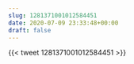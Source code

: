 ```yaml
---
slug: 1281371001012584451
date: 2020-07-09 23:33:48+00:00
draft: false
---
```


{{< tweet 1281371001012584451 >}}
